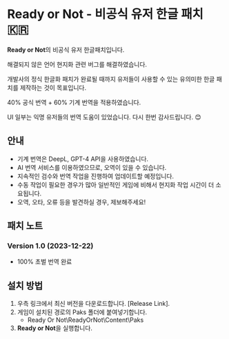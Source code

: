 # Ready or Not - 비공식 유저 한글 패치 🇰🇷

**Ready or Not**의 비공식 유저 한글패치입니다.

해결되지 않은 언어 현지화 관련 버그를 해결하였습니다.

개발사의 정식 한글화 패치가 완료될 때까지 유저들이 사용할 수 있는 유의미한 한글 패치를 제작하는 것이 목표입니다.

40% 공식 번역 + 60% 기계 번역을 적용하였습니다.

UI 일부는 익명 유저들의 번역 도움이 있었습니다. 다시 한번 감사드립니다. 😊 

## 안내
- 기계 번역은 DeepL, GPT-4 API을 사용하였습니다.
- AI 번역 서비스를 이용하였으므로, 오역이 있을 수 있습니다.
- 지속적인 검수와 번역 작업을 진행하여 업데이트할 예정입니다.
- 수동 작업이 필요한 경우가 많아 일반적인 게임에 비해서 현지화 작업 시간이 더 소요됩니다.
- 오역, 오타, 오류 등을 발견하실 경우, 제보해주세요!

## 패치 노트

### Version 1.0 (2023-12-22)
- 100% 초벌 번역 완료

## 설치 방법

1. 우측 링크에서 최신 버전을 다운로드합니다. [Release Link].
2. 게임이 설치된 경로의 Paks 폴더에 붙여넣기합니다.
   * Ready Or Not\ReadyOrNot\Content\Paks
3. **Ready or Not**을 실행합니다.
